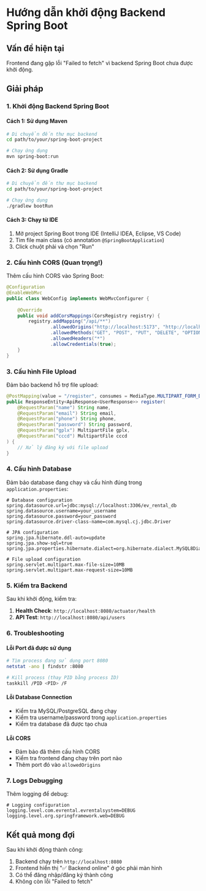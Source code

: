 # Hướng dẫn khởi động Backend Spring Boot

## Vấn đề hiện tại
Frontend đang gặp lỗi "Failed to fetch" vì backend Spring Boot chưa được khởi động.

## Giải pháp

### 1. Khởi động Backend Spring Boot

#### Cách 1: Sử dụng Maven
```bash
# Di chuyển đến thư mục backend
cd path/to/your/spring-boot-project

# Chạy ứng dụng
mvn spring-boot:run
```

#### Cách 2: Sử dụng Gradle
```bash
# Di chuyển đến thư mục backend
cd path/to/your/spring-boot-project

# Chạy ứng dụng
./gradlew bootRun
```

#### Cách 3: Chạy từ IDE
1. Mở project Spring Boot trong IDE (IntelliJ IDEA, Eclipse, VS Code)
2. Tìm file main class (có annotation `@SpringBootApplication`)
3. Click chuột phải và chọn "Run"

### 2. Cấu hình CORS (Quan trọng!)

Thêm cấu hình CORS vào Spring Boot:

```java
@Configuration
@EnableWebMvc
public class WebConfig implements WebMvcConfigurer {
    
    @Override
    public void addCorsMappings(CorsRegistry registry) {
        registry.addMapping("/api/**")
                .allowedOrigins("http://localhost:5173", "http://localhost:5174", "http://localhost:5175", "http://localhost:5176", "http://localhost:5177", "http://localhost:5178", "http://localhost:5179", "http://localhost:5180")
                .allowedMethods("GET", "POST", "PUT", "DELETE", "OPTIONS")
                .allowedHeaders("*")
                .allowCredentials(true);
    }
}
```

### 3. Cấu hình File Upload

Đảm bảo backend hỗ trợ file upload:

```java
@PostMapping(value = "/register", consumes = MediaType.MULTIPART_FORM_DATA_VALUE)
public ResponseEntity<ApiResponse<UserResponse>> register(
    @RequestParam("name") String name,
    @RequestParam("email") String email,
    @RequestParam("phone") String phone,
    @RequestParam("password") String password,
    @RequestParam("gplx") MultipartFile gplx,
    @RequestParam("cccd") MultipartFile cccd
) {
    // Xử lý đăng ký với file upload
}
```

### 4. Cấu hình Database

Đảm bảo database đang chạy và cấu hình đúng trong `application.properties`:

```properties
# Database configuration
spring.datasource.url=jdbc:mysql://localhost:3306/ev_rental_db
spring.datasource.username=your_username
spring.datasource.password=your_password
spring.datasource.driver-class-name=com.mysql.cj.jdbc.Driver

# JPA configuration
spring.jpa.hibernate.ddl-auto=update
spring.jpa.show-sql=true
spring.jpa.properties.hibernate.dialect=org.hibernate.dialect.MySQL8Dialect

# File upload configuration
spring.servlet.multipart.max-file-size=10MB
spring.servlet.multipart.max-request-size=10MB
```

### 5. Kiểm tra Backend

Sau khi khởi động, kiểm tra:

1. **Health Check**: `http://localhost:8080/actuator/health`
2. **API Test**: `http://localhost:8080/api/users`

### 6. Troubleshooting

#### Lỗi Port đã được sử dụng
```bash
# Tìm process đang sử dụng port 8080
netstat -ano | findstr :8080

# Kill process (thay PID bằng process ID)
taskkill /PID <PID> /F
```

#### Lỗi Database Connection
- Kiểm tra MySQL/PostgreSQL đang chạy
- Kiểm tra username/password trong `application.properties`
- Kiểm tra database đã được tạo chưa

#### Lỗi CORS
- Đảm bảo đã thêm cấu hình CORS
- Kiểm tra frontend đang chạy trên port nào
- Thêm port đó vào `allowedOrigins`

### 7. Logs Debugging

Thêm logging để debug:

```properties
# Logging configuration
logging.level.com.evrental.evrentalsystem=DEBUG
logging.level.org.springframework.web=DEBUG
```

## Kết quả mong đợi

Sau khi khởi động thành công:
1. Backend chạy trên `http://localhost:8080`
2. Frontend hiển thị "✅ Backend online" ở góc phải màn hình
3. Có thể đăng nhập/đăng ký thành công
4. Không còn lỗi "Failed to fetch"
